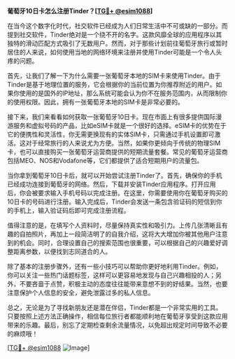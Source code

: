 **葡萄牙10日卡怎么注册Tinder？[[TG💪+ @esim1088](https://t.me/s/esim1088)]**

在当今这个数字化时代，社交软件已经成为人们日常生活中不可或缺的一部分。而提到社交软件，Tinder绝对是一个绕不开的名字。这款风靡全球的应用程序以其独特的滑动匹配方式吸引了无数用户。然而，对于那些计划前往葡萄牙旅行或暂时居住的人来说，如何使用当地的网络环境来注册并使用Tinder可能是一个令人头疼的问题。

首先，让我们了解一下为什么需要一张葡萄牙本地的SIM卡来使用Tinder。由于Tinder是基于地理位置的服务，它会根据你的当前位置为你推荐附近的用户。如果你使用的是国外的IP地址，那么系统可能会认为你不在服务范围内，从而限制你的使用权限。因此，拥有一张葡萄牙本地的SIM卡是非常必要的。

接下来，我们来看看如何获取一张葡萄牙10日卡。现在市面上有很多提供国际漫游服务和虚拟号码的产品，比如eSIM卡就是一个很好的选择。eSIM卡的优势在于它的便携性和灵活性，你无需更换现有的实体SIM卡，只需通过手机设置即可激活。这对于经常旅行的人来说尤为方便。当然，如果你更倾向于传统的物理SIM卡，也可以直接购买一张葡萄牙运营商提供的短期流量套餐。常见的葡萄牙运营商包括MEO、NOS和Vodafone等，它们都提供了适合短期用户的流量包。

当你拿到葡萄牙10日卡后，就可以开始尝试注册Tinder了。首先，确保你的手机已经成功连接到葡萄牙的网络。然后，下载并安装Tinder应用程序。打开应用后，你会被要求输入手机号码以完成注册。在这里，你需要使用你在葡萄牙购买的10日卡的号码进行注册。输入完成后，Tinder会发送一条包含验证码的短信到你的手机上，输入验证码后即可完成注册流程。

值得注意的是，在填写个人资料时，尽量保持真实性和吸引力。上传几张清晰且有趣的自拍照片，再加上一段简洁明了的自我介绍，这将大大增加你被其他用户注意到的机会。同时，合理设置自己的搜索范围也很重要，可以根据自己的兴趣爱好调整距离参数，以便找到志同道合的人。

除了基本的注册步骤外，还有一些小技巧可以帮助你更好地利用Tinder。例如，你可以关注一些热门话题标签，这样可以更容易地发现与自己兴趣相投的人；另外，不要吝啬于点赞，积极主动的态度往往能带来意想不到的好结果。当然，也要注意保护个人信息的安全，避免泄露过多的私人信息。

总之，无论是为了寻找新朋友还是潜在伴侣，Tinder都是一个非常实用的工具。只要按照上述方法正确操作，相信每位旅行者都能顺利地在葡萄牙享受到这款应用带来的乐趣。最后，别忘了定期检查剩余流量情况，以免超出规定时间导致不必要的麻烦哦！

[[TG💪+ @esim1088](https://t.me/s/esim1088) ![Image](https://i.postimg.cc/4NQfJmqS/Snipaste-2025-05-13-00-14-12.png)]